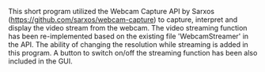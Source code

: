This short program utilized the Webcam Capture API by Sarxos (https://github.com/sarxos/webcam-capture) to capture, interpret and display the video stream from the webcam.
The video streaming function has been re-implemented based on the existing file 'WebcamStreamer' in the API. 
The ability of changing the resolution while streaming is added in this program. A button to switch on/off the streaming function has been also included in the GUI.
